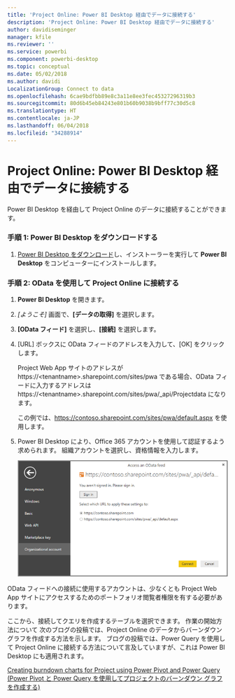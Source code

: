 ```yaml
---
title: 'Project Online: Power BI Desktop 経由でデータに接続する'
description: 'Project Online: Power BI Desktop 経由でデータに接続する'
author: davidiseminger
manager: kfile
ms.reviewer: ''
ms.service: powerbi
ms.component: powerbi-desktop
ms.topic: conceptual
ms.date: 05/02/2018
ms.author: davidi
LocalizationGroup: Connect to data
ms.openlocfilehash: 6cae9bdfbb89e8c3a11e8ee3fec45327296319b3
ms.sourcegitcommit: 80d6b45eb84243e801b60b9038b9bff77c30d5c8
ms.translationtype: HT
ms.contentlocale: ja-JP
ms.lasthandoff: 06/04/2018
ms.locfileid: "34288914"
---
```

# <a name="project-online-connect-to-data-through-power-bi-desktop"></a>Project Online: Power BI Desktop 経由でデータに接続する
Power BI Desktop を経由して Project Online のデータに接続することができます。

### <a name="step-1-download-power-bi-desktop"></a>手順 1: Power BI Desktop をダウンロードする
1. [Power BI Desktop をダウンロード](http://go.microsoft.com/fwlink/?LinkID=521662)し、インストーラーを実行して **Power BI Desktop** をコンピューターにインストールします。

### <a name="step-2-connect-to-project-online-with-odata"></a>手順 2: OData を使用して Project Online に接続する
1. **Power BI Desktop** を開きます。
2. *[ようこそ]* 画面で、**[データの取得]** を選択します。
3. **[OData フィード]** を選択し、**[接続]** を選択します。
4. [URL] ボックスに OData フィードのアドレスを入力して、[OK] をクリックします。
   
   Project Web App サイトのアドレスが https://\<tenantname\>.sharepoint.com/sites/pwa である場合、OData フィードに入力するアドレスは https://\<tenantname\>.sharepoint.com/sites/pwa/\_api/Projectdata になります。
   
   この例では、https://contoso.sharepoint.com/sites/pwa/default.aspx を使用します。
5. Power BI Desktop により、Office 365 アカウントを使用して認証するよう求められます。 組織アカウントを選択し、資格情報を入力します。
   
   ![](media/desktop-project-online-connect-to-data/image.png)

OData フィードへの接続に使用するアカウントは、少なくとも Project Web App サイトにアクセスするためのポートフォリオ閲覧者権限を有する必要があります。 

ここから、接続してクエリを作成するテーブルを選択できます。  作業の開始方法について  次のブログの投稿では、Project Online のデータからバーンダウン グラフを作成する方法を示します。  ブログの投稿では、Power Query を使用して Project Online に接続する方法について言及していますが、これは Power BI Desktop にも適用されます。

[Creating burndown charts for Project using Power Pivot and Power Query (Power Pivot と Power Query を使用してプロジェクトのバーンダウン グラフを作成する)](http://blogs.office.com/2014/03/24/creating-burndown-charts-for-project-using-power-pivot-and-power-query/)

